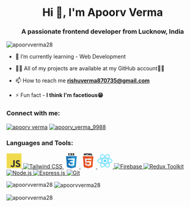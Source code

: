 <h1 align="center">Hi 👋, I'm Apoorv Verma</h1>
<h3 align="center">A passionate frontend developer from Lucknow, India</h3>

<p align="left"> <img src="https://komarev.com/ghpvc/?username=apoorvverma28&label=Profile%20views&color=0e75b6&style=flat" alt="apoorvverma28" /> </p>

- 🌱 I’m currently learning - Web Development 

- 👨‍💻 All of my projects are available at my GitHub account👨‍💻

- 📫 How to reach me **rishuverma870735@gmail.com**

- ⚡ Fun fact - **I think I'm facetious😁**

<h3 align="left">Connect with me:</h3>
<p align="left">
<a href="https://www.linkedin.com/in/apoorv-verma-165758250/" target="blank"><img align="center" src="https://raw.githubusercontent.com/rahuldkjain/github-profile-readme-generator/master/src/images/icons/Social/linked-in-alt.svg" alt="apoorv verma" height="30" width="40" /></a>
<a href="https://www.instagram.com/apoorv_vermaa/?next=%2F" target="blank"><img align="center" src="https://raw.githubusercontent.com/rahuldkjain/github-profile-readme-generator/master/src/images/icons/Social/instagram.svg" alt="apoorv_verma_9988" height="30" width="40" /></a>
</p>

<h3 align="left">Languages and Tools:</h3>
<p align="left">
  <a href="https://www.javascript.com/" target="_blank" rel="noreferrer"> 
    <img src="https://raw.githubusercontent.com/devicons/devicon/master/icons/javascript/javascript-original.svg" alt="JavaScript" width="40" height="40"/> 
  </a> 
  <a href="https://tailwindcss.com/" target="_blank" rel="noreferrer"> 
    <img src="https://www.vectorlogo.zone/logos/tailwindcss/tailwindcss-icon.svg" alt="Tailwind CSS" width="40" height="40"/> 
  </a> 
  <a href="https://www.w3schools.com/css/" target="_blank" rel="noreferrer"> 
    <img src="https://raw.githubusercontent.com/devicons/devicon/master/icons/css3/css3-original-wordmark.svg" alt="CSS3" width="40" height="40"/> 
  </a> 
  <a href="https://www.w3.org/html/" target="_blank" rel="noreferrer"> 
    <img src="https://raw.githubusercontent.com/devicons/devicon/master/icons/html5/html5-original-wordmark.svg" alt="HTML5" width="40" height="40"/> 
  </a> 
  <a href="https://reactjs.org/" target="_blank" rel="noreferrer"> 
    <img src="https://raw.githubusercontent.com/devicons/devicon/master/icons/react/react-original.svg" alt="React" width="40" height="40"/> 
  </a> 
  <a href="https://firebase.google.com/" target="_blank" rel="noreferrer"> 
    <img src="https://www.vectorlogo.zone/logos/firebase/firebase-icon.svg" alt="Firebase" width="40" height="40"/> 
  </a> 
  <a href="https://redux-toolkit.js.org/" target="_blank" rel="noreferrer"> 
    <img src="https://raw.githubusercontent.com/reduxjs/redux/master/logo/logo.png" alt="Redux Toolkit" width="40" height="40"/> 
  </a> 
  <a href="https://nodejs.org/" target="_blank" rel="noreferrer"> 
    <img src="https://upload.wikimedia.org/wikipedia/commons/6/64/Node.js_logo_2015.svg" alt="Node.js" width="40" height="40"/> 
  </a> 
  <a href="https://expressjs.com/" target="_blank" rel="noreferrer"> 
    <img src="https://upload.wikimedia.org/wikipedia/commons/4/47/Expressjs.png" alt="Express.js" width="40" height="40"/> 
  </a> 
  <a href="https://git-scm.com/" target="_blank" rel="noreferrer"> 
    <img src="https://upload.wikimedia.org/wikipedia/commons/6/63/Git-logo.svg" alt="Git" width="40" height="40"/> 
  </a> 
</p>

<p><img align="left" src="https://github-readme-stats.vercel.app/api/top-langs?username=apoorvverma28&show_icons=true&locale=en&layout=compact" alt="apoorvverma28" /></p>

<p>&nbsp;<img align="center" src="https://github-readme-stats.vercel.app/api?username=apoorvverma28&show_icons=true&locale=en" alt="apoorvverma28" /></p>

<p><img align="center" src="https://github-readme-streak-stats.herokuapp.com/?user=apoorvverma28&" alt="apoorvverma28" /></p>
